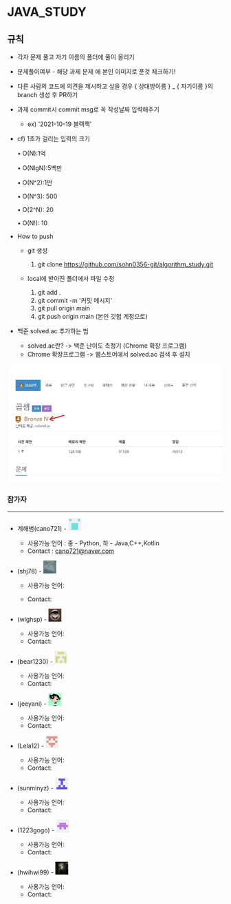 # JAVA_STUDY





## 규칙

* 각자 문제 풀고 자기 이름의 폴더에 풀이 올리기

* 문제풀이여부 - 해당 과제 문제 에 본인 이미지로 푼것 체크하기!

* 다른 사람의 코드에 의견을 제시하고 싶을 경우 { 상대방이름 } _ { 자기이름 }의 branch 생성 후 PR하기

* 과제 commit시 commit msg로 꼭 작성날짜 입력해주기

  * ex) '2021-10-19 블랙잭'

* cf) 1초가 걸리는 입력의 크기

  • O(N):1억

  • O(NlgN):5백만

  • O(N^2):1만

  • O(N^3): 500

  • O(2^N): 20

  • O(N!): 10 

* How to push

  * git 생성

    1. git clone https://github.com/sohn0356-git/algorithm_study.git

  * local에 받아진 폴더에서 파일 수정
    1. git add . 
    2. git commit -m '커밋 메시지'
    3. git pull origin main  
    4. git push origin main  (본인 깃헙 계정으로)

* 백준 solved.ac 추가하는 법

  * solved.ac란? -> 백준 난이도 측정기 (Chrome 확장 프로그램)
  * Chrome 확장프로그램 -> 웹스토어에서 solved.ac 검색 후 설치

![캡처](md-images/108507193-4b446d00-72fd-11eb-9dab-063c7df413b2.JPG)



### 참가자

---

* 계해범(cano721) -  <img src="md-images/haebum.png" height = "30" width="30">

  * 사용가능 언어 : 중 - Python, 하 - Java,C++,Kotlin
  * Contact : cano721@naver.com
* (shj78) -  <img src="./md-images/shj78.png" height = "30" width="30">

  * 사용가능 언어: 

  * Contact: 
* (wlghsp) - <img src="./md-images/wlghsp.png" height = "30" width="30">

  * 사용가능 언어: 
  * Contact: 
* (bear1230) - <img src="md-images/bear1230.png" height = "30" width="30">

  * 사용가능 언어: 
  * Contact: 
* (jeeyani) - <img src="./md-images/jeeyani.png" height = "30" width="30">

  * 사용가능 언어: 
  * Contact: 
* (Lela12) -  <img src="./md-images/Lela12.png" height = "30" width="30"> 

  * 사용가능 언어: 
  * Contact: 
* (sunminyz) - <img src="./md-images/sunminyz.png" height = "30" width="30">

  * 사용가능 언어: 
  * Contact: 
* (1223gogo) - <img src="./md-images/1223gogo.png" height = "30" width="30">

  * 사용가능 언어: 
  * Contact: 
* (hwihwi99) - <img src="./md-images/hwihwi99.png" height = "30" width="30">

  * 사용가능 언어: 
  * Contact: 


